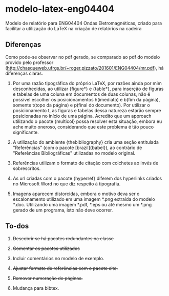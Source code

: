 # modelo-latex-eng04404
Modelo de relatório para ENG04404 Ondas Eletromagnéticas, criado para facilitar a utilização do LaTeX na criação de relatórios na cadeira

## Diferenças
Como pode-se observar no pdf gerado, se comparado ao pdf do modelo provido pelo professor (http://chasqueweb.ufrgs.br/~roger.pizzato/201601/ENG04404/mr.pdf), há diferenças claras. 

1. Por uma razão tipográfica do próprio LaTeX, por razões ainda por mim desconhecidas, ao utilizar {figure\*} e {table\*}, para inserção de figuras e tabelas de uma coluna em documentos de duas colunas, não é possível escolher os posicionamentos h(imediato) e b(fim da página), somente t(topo da página) e p(final do documento). Por utilizar o posicionamento t, as figuras e tabelas dessa natureza estarão sempre posicionadas no início de uma página. Acredito que um approach utilizando o pacote {multicol} possa resolver esta situação, embora eu ache muito oneroso, considerando que este problema é tão pouco significante.

2. A utilização do ambiente {thebibliography} cria uma seção entitulada "Referências" (com o pacote [brazil]{babel}), ao contrário de "Referências Bibliográficas" utilizadas no modelo original.

3. Referências utilizam o formato de citação com colchetes ao invés de sobrescritos.

4. As url criadas com o pacote {hyperref} diferem dos hyperlinks criados no Microsoft Word no que diz respeito à tipografia.

5. Imagens aparecem distorcidas, embora o motivo deva ser o escalonamento utilizado em uma imagem *.png extraída do modelo *.doc. Utilizando uma imagem *.pdf, *.eps ou até mesmo um *.png gerado de um programa, isto não deve ocorrer.

## To-dos

1. ~~Descobrir se há pacotes redundantes na classe~~

2. ~~Comentar os pacotes utilizados~~

3. Incluir comentários no modelo de exemplo.

4. ~~Ajustar formato de referências com o pacote cite.~~

5. ~~Remover numeração de páginas.~~

6. Mudança para bibtex.




